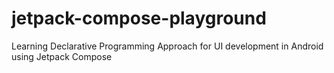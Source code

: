 # jetpack-compose-playground
Learning Declarative Programming Approach for UI development in Android using Jetpack Compose
